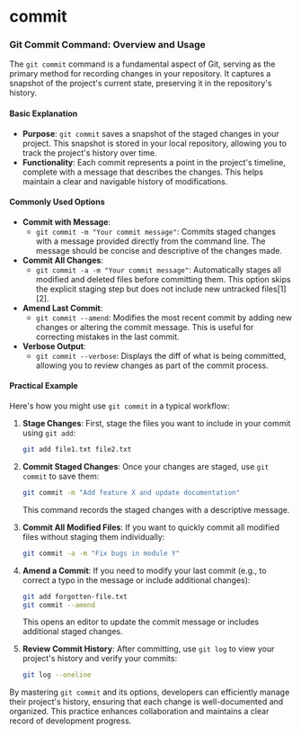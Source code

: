 # commit

### Git Commit Command: Overview and Usage

The `git commit` command is a fundamental aspect of Git, serving as the primary method for recording changes in your repository. It captures a snapshot of the project's current state, preserving it in the repository's history.

#### Basic Explanation

* **Purpose**: `git commit` saves a snapshot of the staged changes in your project. This snapshot is stored in your local repository, allowing you to track the project's history over time.
* **Functionality**: Each commit represents a point in the project's timeline, complete with a message that describes the changes. This helps maintain a clear and navigable history of modifications.

#### Commonly Used Options

* **Commit with Message**:
  * `git commit -m "Your commit message"`: Commits staged changes with a message provided directly from the command line. The message should be concise and descriptive of the changes made.
* **Commit All Changes**:
  * `git commit -a -m "Your commit message"`: Automatically stages all modified and deleted files before committing them. This option skips the explicit staging step but does not include new untracked files\[1]\[2].
* **Amend Last Commit**:
  * `git commit --amend`: Modifies the most recent commit by adding new changes or altering the commit message. This is useful for correcting mistakes in the last commit.
* **Verbose Output**:
  * `git commit --verbose`: Displays the diff of what is being committed, allowing you to review changes as part of the commit process.

#### Practical Example

Here's how you might use `git commit` in a typical workflow:

1.  **Stage Changes**: First, stage the files you want to include in your commit using `git add`:

    ```bash
    git add file1.txt file2.txt
    ```
2.  **Commit Staged Changes**: Once your changes are staged, use `git commit` to save them:

    ```bash
    git commit -m "Add feature X and update documentation"
    ```

    This command records the staged changes with a descriptive message.
3.  **Commit All Modified Files**: If you want to quickly commit all modified files without staging them individually:

    ```bash
    git commit -a -m "Fix bugs in module Y"
    ```
4.  **Amend a Commit**: If you need to modify your last commit (e.g., to correct a typo in the message or include additional changes):

    ```bash
    git add forgotten-file.txt
    git commit --amend
    ```

    This opens an editor to update the commit message or includes additional staged changes.
5.  **Review Commit History**: After committing, use `git log` to view your project's history and verify your commits:

    ```bash
    git log --oneline
    ```

By mastering `git commit` and its options, developers can efficiently manage their project's history, ensuring that each change is well-documented and organized. This practice enhances collaboration and maintains a clear record of development progress.
